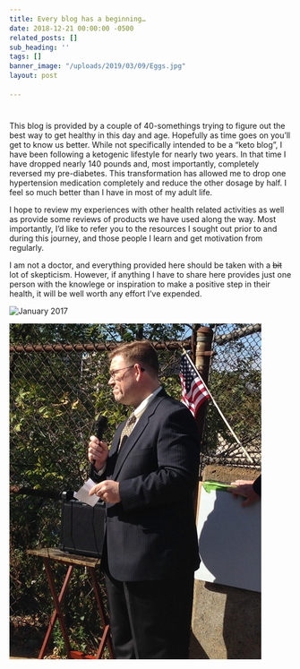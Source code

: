 ```yaml
---
title: Every blog has a beginning…
date: 2018-12-21 00:00:00 -0500
related_posts: []
sub_heading: ''
tags: []
banner_image: "/uploads/2019/03/09/Eggs.jpg"
layout: post

---
```

# 

This blog is provided by a couple of 40-somethings trying to figure out the best way to get healthy in this day and age. Hopefully as time goes on you’ll get to know us better. While not specifically intended to be a “keto blog”, I have been following a ketogenic lifestyle for nearly two years. In that time I have dropped nearly 140 pounds and, most importantly, completely reversed my pre-diabetes. This transformation has allowed me to drop one hypertension medication completely and reduce the other dosage by half. I feel so much better than I have in most of my adult life.

I hope to review my experiences with other health related activities as well as provide some reviews of products we have used along the way. Most importantly, I’d like to refer you to the resources I sought out prior to and during this journey, and those people I learn and get motivation from regularly.

I am not a doctor, and everything provided here should be taken with a ~~bit~~ lot of skepticism. However, if anything I have to share here provides just one person with the knowlege or inspiration to make a positive step in their health, it will be well worth any effort I’ve expended.

![](/uploads/2019/03/09/Before.jpg "January 2017")

![](/uploads/2019/03/09/After-1.jpg "October 2018")